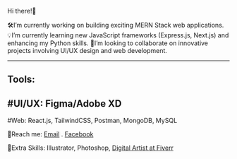 Hi there!👋

🛠️I’m currently working on building exciting MERN Stack web applications.
💡I’m currently learning new JavaScript frameworks (Express.js, Next.js) and enhancing my Python skills.
🔭I’m looking to collaborate on innovative projects involving UI/UX design and web development.

-------
Tools:
--------
#UI/UX: Figma/Adobe XD
-------
#Web: React.js, TailwindCSS, Postman, MongoDB, MySQL


🤝Reach me: 
[Email](tamimahamed016@gmail.com)  .
[Facebook](https://www.facebook.com/tamim.ssgt/)


📌Extra Skills:
Illustrator, Photoshop, 
[Digital Artist at Fiverr](https://www.fiverr.com/tamimahamed365)


